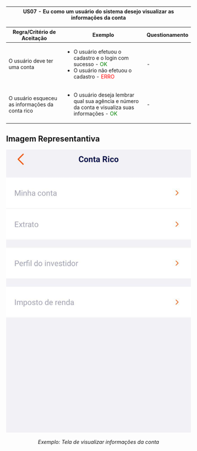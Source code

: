 <table>
    <thead>
        <tr>
            <th colspan="2" rowspan="2"> US07 - Eu como um usuário do sistema desejo visualizar as informações da conta</th>
        </tr>        
    </thead>
</table>

<table>
    <thead>
        <tr>
            <th>Regra/Critério de Aceitação</th>
            <th>Exemplo</th>
            <th>Questionamento</th>
        </tr>        
    </thead>
    <tbody>
        <tr>
            <td>O usuário deve ter uma conta</td>
            <td>
                <ul>
                    <li>O usuário efetuou o cadastro e o login com sucesso - <span style="color:green">OK</span></li>
                    <li>O usuário não efetuou o cadastro  - <span style="color:red">ERRO</span></li>
                </ul>
            </td>
            <td> - </td>
        </tr>
        <tr>
            <td>O usuário esqueceu as informações da conta rico</td>
            <td>
                <ul>
                    <li>O usuário deseja lembrar qual sua agência e número da conta e visualiza suas informações - <span style="color:green">OK</span></li>
                </ul>
            </td>
            <td> - </td>
        </tr>
    </tbody>
</table>

## **Imagem Representantiva**

![US01](../../../img/conta_rico.jpg)
<p align="center"><i>Exemplo: Tela de visualizar informações da conta</i></p>